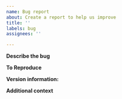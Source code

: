 ```yaml
---
name: Bug report
about: Create a report to help us improve
title: ''
labels: bug
assignees: ''

---
```


**Describe the bug**

<!--
A clear and concise description of what the bug is.
If the description consists of multiple non-related bugs, you are encouraged to create separate issues.

Try to ellaborate wth examples with text, code-snippets, visuals or links to resources.

Note: In case the issue is small enough that a few lines of code (or small changes to the code-base) would fix the issue then please just raise a Pull Request with your changes. We can discuss the issue there.
-->

**To Reproduce**

<!--
We would need to reproduce your scenario before being able to resolve it. 

_Data:_
Please share your dataframe. 
If the data is confidential, for example when it contains company-sensitive information, provide us with a synthetic or open dataset that produces the same error. 
You should provide the DataFrame structure, for example by reporting the output of `df.info()`. 
You can anonymize the column names if necessary.

_Code:_ Preferably, use this code format:
```python
"""
Test for issue XXX:
https://github.com/neomatrix369/nlp_profiler/issues/XXX
"""
from nlp_profiler.core import apply_text_profiling


def test_issueXXX():
    df = pd.read_csv(r'<file>')

    # Minimal reproducible code
```
--> 

**Version information:**

<!--
Version information is essential in reproducing and resolving bugs. Please report:

* _Python version_: Your exact Python version.
* _Environment_: Where do you run the code? Command line, IDE (PyCharm, Spyder, IDLE etc.), Jupyter Notebook (Colab or local)
* _`pip`_: If you are using `pip`, run `pip freeze` in your environment and report the results. The list of packages can be rather long, you can use the snippet below to collapse the output.

<details><summary>Click to expand <strong><em>Version information</em></strong></summary>
<p>

```
<<< Put your version information here >>>
```

</p>
</details>
-->

**Additional context**

<!--
Add any other context about the problem here. Usually logs or screen output captured in the form of screenshots or just a copy-paste of the text helps. Sharing a link to where you are using the library (i.e. Google colab or Kaggle kernel or some other location).
-->